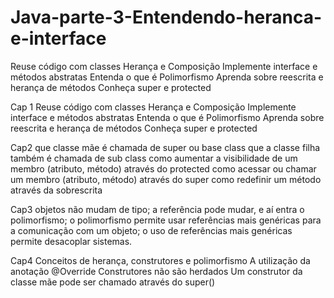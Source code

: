 # Java-parte-3-Entendendo-heranca-e-interface

Reuse código com classes Herança e Composição
Implemente interface e métodos abstratas
Entenda o que é Polimorfismo
Aprenda sobre reescrita e herança de métodos
Conheça super e protected


Cap 1 Reuse código com classes Herança e Composição
Implemente interface e métodos abstratas
Entenda o que é Polimorfismo
Aprenda sobre reescrita e herança de métodos
Conheça super e protected

Cap2 
que classe mãe é chamada de super ou base class
que a classe filha também é chamada de sub class
como aumentar a visibilidade de um membro (atributo, método) através do protected
como acessar ou chamar um membro (atributo, método) através do super
como redefinir um método através da sobrescrita

Cap3 
objetos não mudam de tipo;
a referência pode mudar, e aí entra o polimorfismo;
o polimorfismo permite usar referências mais genéricas para a comunicação com um objeto;
o uso de referências mais genéricas permite desacoplar sistemas.

Cap4
Conceitos de herança, construtores e polimorfismo
A utilização da anotação @Override
Construtores não são herdados
Um construtor da classe mãe pode ser chamado através do super()

